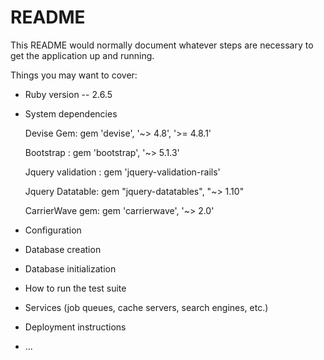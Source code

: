 # README

This README would normally document whatever steps are necessary to get the
application up and running.

Things you may want to cover:

* Ruby version -- 2.6.5

* System dependencies 

  Devise Gem: gem 'devise', '~> 4.8', '>= 4.8.1'
  
  Bootstrap : gem 'bootstrap', '~> 5.1.3'
  
  Jquery validation : gem 'jquery-validation-rails'
  
  Jquery Datatable: gem "jquery-datatables", "~> 1.10"
  
  CarrierWave gem: gem 'carrierwave', '~> 2.0'
  


* Configuration

* Database creation

* Database initialization

* How to run the test suite

* Services (job queues, cache servers, search engines, etc.)

* Deployment instructions

* ...
